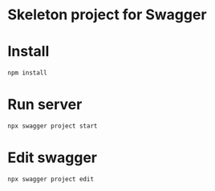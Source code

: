 # Skeleton project for Swagger
# Install
```
npm install
```

# Run server
```
npx swagger project start
```

# Edit swagger
```
npx swagger project edit
```